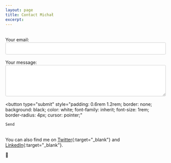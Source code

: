 ```yaml
---
layout: page
title: Contact Michał
excerpt: 
---
```

<form
  action="https://formspree.io/f/manozpno"
  method="POST"
  style="max-width: 500px; margin: 2rem 0;"
>
  <label style="display: block; margin-bottom: 1rem;">
    Your email:<br>
    <input 
      type="email" 
      name="email" 
      required
      style="width: 100%; padding: 0.5rem; border: 1px solid #ccc; border-radius: 4px; font-family: inherit; font-size: 1rem;"
    >
  </label>

  <label style="display: block; margin-bottom: 1rem;">
    Your message:<br>
    <textarea 
      name="message"
      rows="4"
      required
      style="width: 100%; padding: 0.5rem; border: 1px solid #ccc; border-radius: 4px; font-family: inherit; font-size: 1rem;"
    ></textarea>
  </label>

  <button 
    type="submit"
    style="padding: 0.6rem 1.2rem; border: none; background: black; color: white; font-family: inherit; font-size: 1rem; border-radius: 4px; cursor: pointer;"
  >
    Send
  </button>
</form>

You can also find me on [Twitter](https://twitter.com/michalkorzonek/){:target="_blank"} and [LinkedIn](https://www.linkedin.com/in/michalkorzonek/){:target="_blank"}.

💌

